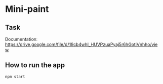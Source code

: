 # Mini-paint

## Task

Documentation: https://drive.google.com/file/d/19cb4whI_HUVPzuaPyaj5r6hGotIVnhho/view

## How to run the app

```bash
npm start
```